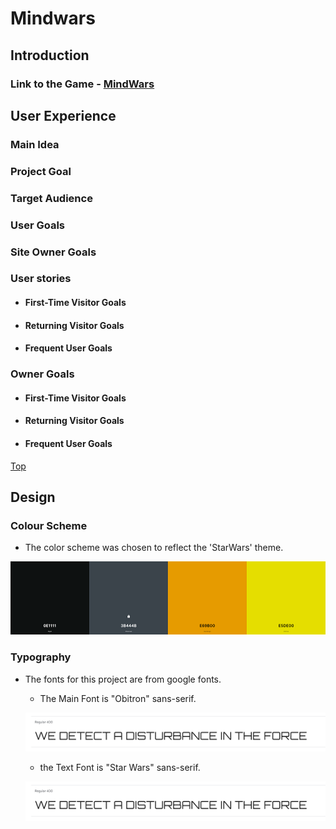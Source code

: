 # Mindwars

## Introduction



### Link to the Game - [MindWars](https://star-wars-e347f35c852d.herokuapp.com/)

## User Experience

### Main Idea

### Project Goal

### Target Audience

### User Goals

### Site Owner Goals

### User stories

- #### First-Time Visitor Goals

- #### Returning Visitor Goals

- #### Frequent User Goals

### Owner Goals
- #### First-Time Visitor Goals

- #### Returning Visitor Goals

- #### Frequent User Goals

[Top](#mindwars)

## Design  

### Colour Scheme

- The color scheme was chosen to reflect the 'StarWars' theme.

![colour palette](static/images/readme_img/color-palette.png)

### Typography

- The fonts for this project are from google fonts.
  - The Main Font is "Obitron" sans-serif.

  ![Obitron](static/images/readme_img/orbitron.png)

  - the Text Font is "Star Wars" sans-serif.

  ![Star Wars](static/images/readme_img/star-wars.png)
